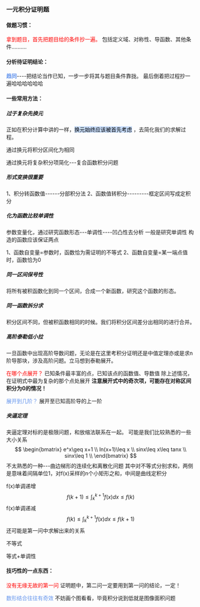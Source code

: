 ### 一元积分证明题

#### 做题习惯：

<font color='red'>拿到题目，首先把题目给的条件抄一遍。</font>
包括定义域、对称性、导函数、其他条件..........


#### 分析待证明结论：

**<font color='cornflowerblue'>趋同</font>**----把结论当作已知，一步一步将其与题目条件靠拢。 最后倒着把过程抄一遍哈哈哈哈哈哈 

#### 一些常用方法：

##### 过于复杂先换元

正如在积分计算中讲的一样，<mark style="background: #ADCCFFA6;">换元始终应该被首先考虑</mark> ，去简化我们的求解过程。

通过换元将积分区间化为相同

通过换元将复杂积分项简化---复合函数积分问题


##### 形式变换很重要

1、积分转函数值------分部积分法
2、函数值转积分---------框定区间写成定积分

##### 化为函数比较单调性

参数变量化，通过研究函数形态---单调性----凹凸性去分析
一般是研究单调性
构造的函数应该保证两点

1、函数自变量=参数时，函数恰为需证明的不等式
2、函数自变量=某一端点值时，函数恰为0

##### 同一区间保号性

将所有被积函数化到同一个区间，合成一个新函数，研究这个函数的形态。

##### 同一函数拆分求

积分区间不同，但被积函数相同的时候。我们将积分区间差分出相同的进行合并。

##### 高阶泰勒低小拉

一旦函数中出现高阶导数问题，无论是在这里考积分证明还是中值定理亦或是求n阶导那块，涉及高阶问题。立马想到泰勒展开。

<font color='red'>在哪个点展开？</font>
已知条件最丰富的点，已知该点的函数值、导数值
除上述情况，在证明式中最为复杂的那个点处展开
**注意展开式中的奇次项，可能存在对称区间积分为0的情况！**

<font color='cornflowerblue'>展开到几阶？</font>
展开至已知高阶导的上一阶

##### 夹逼定理

夹逼定理对标的是极限问题，和放缩法联系在一起。
可能是我们比较熟悉的一些大小关系
$$
\begin{bmatrix}
e^x\geq x+1
 \\
ln(x+1)\leq x
 \\
sinx\leq x\leq tanx
 \\
sinx\leq 1
 \\
\end{bmatrix}
$$
不太熟悉的一种---曲边梯形的连续化和离散化问题
其中对不等式分别求和，两侧是意味着间隔单位1，对f(x)采样的n个小矩形之和，中间是曲线定积分

f(x)单调递增
$$
f(k+1)\leq \int_{k}^{k+1}f(x)dx\leq f(k)
$$
f(x)单调递减
$$
f(k)\leq \int_{k}^{k+1}f(x)dx\leq f(k+1)
$$
还可能是第一问中求解出来的关系



不等式

等式+单调性

#### **技巧性的一点东西：**

<font color='red'>没有无缘无故的第一问</font>
证明题中，第二问一定要用到第一问的结论，一定！

<font color='cornflowerblue'>数形结合往往有奇效</font>
不妨画个图看看，毕竟积分说到低就是图像面积问题
